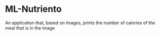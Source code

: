 # ML-Nutriento
An application that, based on images, prints the number of calories of the meal that is in the image

